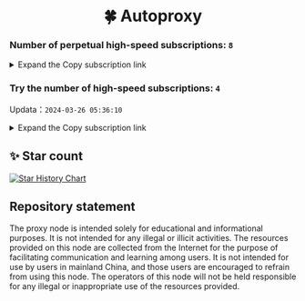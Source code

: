 <h1 align="center">
  <br>🍀 Autoproxy<br>
</h1>

### Number of perpetual high-speed subscriptions: `8`

<details>
  <summary>Expand the Copy subscription link</summary>

  
- [Multiprotocol Base64 encoding](https://raw.githubusercontent.com/hkpc/Autoproxy/main/Long_term_subscription1)
`https://raw.githubusercontent.com/hkpc/Autoproxy/main/Long_term_subscription_num`
`Total number of merge nodes: 570`

- [Multiprotocol Base64 encoding](https://raw.githubusercontent.com/hkpc/Autoproxy/main/Long_term_subscription1)
`https://raw.githubusercontent.com/hkpc/Autoproxy/main/Long_term_subscription1`
`Total number of merge nodes: 72`

- [Multiprotocol Base64 encoding](https://raw.githubusercontent.com/hkpc/Autoproxy/main/Long_term_subscription2)
`https://raw.githubusercontent.com/hkpc/Autoproxy/main/Long_term_subscription2`
`Total number of merge nodes: 72`

- [Multiprotocol Base64 encoding](https://raw.githubusercontent.com/hkpc/Autoproxy/main/Long_term_subscription3)
`https://raw.githubusercontent.com/hkpc/Autoproxy/main/Long_term_subscription3`
`Total number of merge nodes: 72`

- [Multiprotocol Base64 encoding](https://raw.githubusercontent.com/hkpc/Autoproxy/main/Long_term_subscription4)
`https://raw.githubusercontent.com/hkpc/Autoproxy/main/Long_term_subscription4`
`Total number of merge nodes: 72`

- [Multiprotocol Base64 encoding](https://raw.githubusercontent.com/hkpc/Autoproxy/main/Long_term_subscription5)
`https://raw.githubusercontent.com/hkpc/Autoproxy/main/Long_term_subscription5`
`Total number of merge nodes: 72`

- [Multiprotocol Base64 encoding](https://raw.githubusercontent.com/hkpc/Autoproxy/main/Long_term_subscription6)
`https://raw.githubusercontent.com/hkpc/Autoproxy/main/Long_term_subscription6`
`Total number of merge nodes: 72`

- [Multiprotocol Base64 encoding](https://raw.githubusercontent.com/hkpc/Autoproxy/main/Long_term_subscription7)
`https://raw.githubusercontent.com/hkpc/Autoproxy/main/Long_term_subscription7`
`Total number of merge nodes: 72`

- [Multiprotocol Base64 encoding](https://raw.githubusercontent.com/hkpc/Autoproxy/main/Long_term_subscription8)
`https://raw.githubusercontent.com/hkpc/Autoproxy/main/Long_term_subscription8`
`Total number of merge nodes: 66`

- [Clash subscription](https://raw.githubusercontent.com/hkpc/Autoproxy/main/Long_term_subscription2.yaml)
`https://raw.githubusercontent.com/hkpc/Autoproxy/main/Long_term_subscription1.yaml`


- [Clash subscription](https://raw.githubusercontent.com/hkpc/Autoproxy/main/Long_term_subscription2.yaml)
`https://raw.githubusercontent.com/hkpc/Autoproxy/main/Long_term_subscription2.yaml`


- [Clash subscription](https://raw.githubusercontent.com/hkpc/Autoproxy/main/Long_term_subscription3.yaml)
`https://raw.githubusercontent.com/hkpc/Autoproxy/main/Long_term_subscription3.yaml`
  
</details>

### Try the number of high-speed subscriptions: `4`
Updata：`2024-03-26 05:36:10`


<details>
  <summary>Expand the Copy subscription link</summary>  


















































































































































































































































































































































































































































































































































































































































































































































































































































































































































































































































































































































































































































































































































































































































































































































































































































































































































































































































































































































































































































































































































































































































































































































































































































































































































































































































































































































































































































































































































































































































































































































































































































































































































































































































































































































































































































































































































































































































































































































































































































































































































































































































































































































































































































































































































































































































































































































































































































































































































































































































































































































































































































































































































































































































































































































































































































































































































































































































































































































































































































































































































































































































































































































































































































































































































































































































































































































































































































































































































































































































































































































































































































































































































































































































































































































































































































































































































































































































































































































































































































































































































































































































































































































































































































































































































































































































































































































































































































































































































































































































































































































































































































































































































































































































































































































































































































































































































































































































































































































































































































































































































































































































































































































































































































































































































































































































































































































































































































































































































































































































































































































































































































































































































































































































































































































































































































































































































































































































































































































































































































































































































































































































































































































































































































































































































































































































































































































































































































































































































































































































































































































































































































































































































































































































































































































































































































































































































































































































































































































































































































































































































































































































































































































































































































































































































































































































































































































































































































































































































































































































































































































































































































































































































































































































































































































































































































































































































































































































































































































































































































































































































































































































































































































































































































































































































































































































































































































































































































































































































































































































































































































































































































































































































































































































































































































































































































































































































































































































































































































































































































































































































































































































































































































































































































































































































































































































































































































































































































































































































































































































































































































































































































































































































































































































































































































































































































































































































































































































































































































































































































































































































































































































































































































































































































































































































































































































































































































































































































































































































































































































































































































































































































































































































































































































































































































































































































































































































































































































































































































































































































































































































































































































































































































































































































































































































































































































































































































































































































































































































































































































































































































































































































































































































































































































































































































































































































































































































































































































































































































































































































































































































































































































































































































































































































































































































































































































































































































































































































































































































































































































































































































































































































































































































































































































































































































































































































































































































































































































































































































































































































































































































































































































































































































































































































































































































































































































































































































































































































































































































































































































































































































































































































































































































































































































































































































































































































































































































































































































































































































































































































































































































































































































































































































































































































































































































































































































































































































































































































































































































































































































































































































































































































































































































































































































































































































































































































































































































































































































































































































































































































































































































































































































































































































































































































































































































































































































































































































































































































































































































































































































































































































































































































































































































































































































































































































































































































































































































































































































































































































































































































































































































































































































































































































































































































































































































































































































































































































































































































































































































































































































































































































































































































































































































































































































































































































































































































































































































































































































































































































>Trial subscription：
`https://xn--30rs3bu7r87f.com/api/v1/client/subscribe?token=7c3cce3fbb5005a05b11ff760a6b8c7e`




>Trial subscription：
`https://xn--30rs3bu7r87f.com/api/v1/client/subscribe?token=7c3cce3fbb5005a05b11ff760a6b8c7e`

>Trial subscription：
`https://oss.v2rayse.com/proxies/data/2024-03-25/Mg03mho.txt`



>Trial subscription：
`https://oss.v2rayse.com/proxies/data/2024-03-25/Mg03mho.txt`


>Trial subscription：
`https://www.ckcloud.xyz/api/v1/client/subscribe?token=359b80a3441b06d5d4e05ab9d6a708b6`


>Trial subscription：
`https://www.ckcloud.xyz/api/v1/client/subscribe?token=359b80a3441b06d5d4e05ab9d6a708b6`



>Trial subscription：
`https://fastestcloud.xyz/api/v1/client/subscribe?token=ba4d9cb82c338db59e6ef9e16bd30efb`

>Trial subscription：
`https://fastestcloud.xyz/api/v1/client/subscribe?token=ba4d9cb82c338db59e6ef9e16bd30efb`



</details>

## ✨ Star count

[![Star History Chart](https://api.star-history.com/svg?repos=hkpc/Autoproxy&type=Date)](https://star-history.com/#hkpc/Autoproxy&Date)


## Repository statement
The proxy node is intended solely for educational and informational purposes. It is not intended for any illegal or illicit activities. The resources provided on this node are collected from the Internet for the purpose of facilitating communication and learning among users. It is not intended for use by users in mainland China, and those users are encouraged to refrain from using this node. The operators of this node will not be held responsible for any illegal or inappropriate use of the resources provided.
